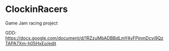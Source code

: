 # ClockinRacers
Game Jam racing project

GDD:
https://docs.google.com/document/d/1RZzuMbADBBdLmY4yFPjnmDcvi9QzTAPA7Xm-h05HxEo/edit
